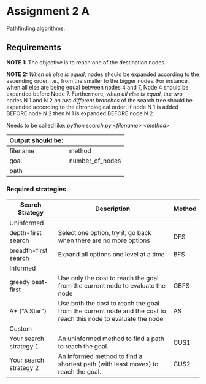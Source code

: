 # Assignment 2 A
Pathfinding algorithms.

## Requirements
**NOTE 1:** The objective is to reach one of the destination nodes.

**NOTE 2:** *When all else is equal*, nodes should be expanded according to the ascending order, i.e., from the smaller to the bigger nodes. For instance, when all else are being equal between nodes 4 and 7, Node 4 should be expanded before Node 7. Furthermore, *when all else is equal*, the two nodes N 1 and N 2 *on two different branches* of the search tree should be expanded according to the chronological order: if node N 1 is added BEFORE node N 2 then N 1 is expanded BEFORE node N 2.

Needs to be called like: *python search.py \<filename> \<method>*

| Output should be: | |
| - | - |
| filename | method |
| goal | number_of_nodes |
| path |

### Required strategies
| Search Strategy | Description | Method |
| -- | -- | -- |
| Uninformed |
| depth-first search | Select one option, try it, go back when there are no more options | DFS |
| breadth-first search | Expand all options one level at a time | BFS |
| Informed |
| greedy best-first | Use only the cost to reach the goal from the current node to evaluate the node | GBFS |
| A* (“A Star”) | Use both the cost to reach the goal from the current node and the cost to reach this node to evaluate the node | AS |
| Custom |
| Your search strategy 1 | An uninformed method to find a path to reach the goal. | CUS1 |
| Your search strategy 2 | An informed method to find a shortest path (with least moves) to reach the goal. | CUS2 |
